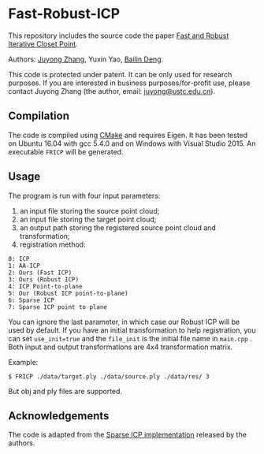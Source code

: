 # Fast-Robust-ICP

This repository includes the source code the paper [Fast and Robust Iterative Closet Point]().

Authors: [Juyong Zhang](http://staff.ustc.edu.cn/~juyong/), Yuxin Yao, [Bailin Deng](http://www.bdeng.me/).

This code is protected under patent. It can be only used for research purposes. If you are interested in business purposes/for-profit use, please contact Juyong Zhang (the author, email: juyong@ustc.edu.cn).


## Compilation

The code is compiled using [CMake](https://cmake.org/) and requires Eigen. It has been tested on Ubuntu 16.04 with gcc 5.4.0 and on Windows with Visual Studio 2015. An executable `FRICP` will be generated.


## Usage

The program is run with four input parameters:

1. an input file storing the source point cloud;
2. an input file storing the target point cloud;
3. an output path storing the registered source point cloud and transformation;
4. registration method:
```
0: ICP
1: AA-ICP
2: Ours (Fast ICP)
3: Ours (Robust ICP)
4: ICP Point-to-plane
5: Our (Robust ICP point-to-plane)
6: Sparse ICP
7: Sparse ICP point to plane
```
You can ignore the last parameter, in which case our Robust ICP will be used by default. If you have an initial transformation to help registration, you can set `use_init=true` and the `file_init` is the initial file name in `main.cpp` . Both input and output transformations are 4x4 transformation matrix. 

Example:

```
$ FRICP ./data/target.ply ./data/source.ply ./data/res/ 3
```

But obj and ply files are supported.

## Acknowledgements
The code is adapted from the [Sparse ICP implementation](https://github.com/OpenGP/sparseicp) released by the authors.

